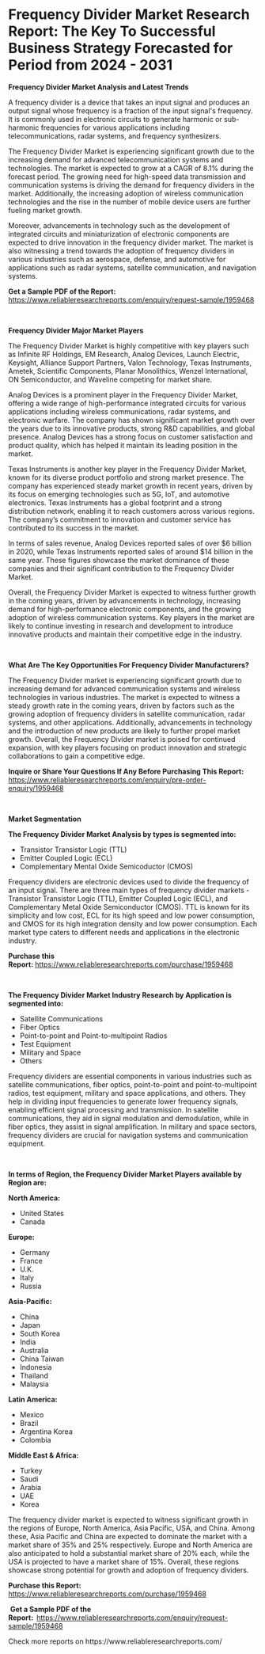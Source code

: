 <p><h1>Frequency Divider Market Research Report: The Key To Successful Business Strategy Forecasted for Period from 2024 - 2031</h1></p><p><strong>Frequency Divider Market Analysis and Latest Trends</strong></p>
<p><p>A frequency divider is a device that takes an input signal and produces an output signal whose frequency is a fraction of the input signal's frequency. It is commonly used in electronic circuits to generate harmonic or sub-harmonic frequencies for various applications including telecommunications, radar systems, and frequency synthesizers.</p><p>The Frequency Divider Market is experiencing significant growth due to the increasing demand for advanced telecommunication systems and technologies. The market is expected to grow at a CAGR of 8.1% during the forecast period. The growing need for high-speed data transmission and communication systems is driving the demand for frequency dividers in the market. Additionally, the increasing adoption of wireless communication technologies and the rise in the number of mobile device users are further fueling market growth.</p><p>Moreover, advancements in technology such as the development of integrated circuits and miniaturization of electronic components are expected to drive innovation in the frequency divider market. The market is also witnessing a trend towards the adoption of frequency dividers in various industries such as aerospace, defense, and automotive for applications such as radar systems, satellite communication, and navigation systems.</p></p>
<p><strong>Get a Sample PDF of the Report:&nbsp;</strong> <a href="https://www.reliableresearchreports.com/enquiry/request-sample/1959468">https://www.reliableresearchreports.com/enquiry/request-sample/1959468</a></p>
<p>&nbsp;</p>
<p><strong>Frequency Divider Major Market Players</strong></p>
<p><p>The Frequency Divider Market is highly competitive with key players such as Infinite RF Holdings, EM Research, Analog Devices, Launch Electric, Keysight, Alliance Support Partners, Valon Technology, Texas Instruments, Ametek, Scientific Components, Planar Monolithics, Wenzel International, ON Semiconductor, and Waveline competing for market share.</p><p>Analog Devices is a prominent player in the Frequency Divider Market, offering a wide range of high-performance integrated circuits for various applications including wireless communications, radar systems, and electronic warfare. The company has shown significant market growth over the years due to its innovative products, strong R&D capabilities, and global presence. Analog Devices has a strong focus on customer satisfaction and product quality, which has helped it maintain its leading position in the market.</p><p>Texas Instruments is another key player in the Frequency Divider Market, known for its diverse product portfolio and strong market presence. The company has experienced steady market growth in recent years, driven by its focus on emerging technologies such as 5G, IoT, and automotive electronics. Texas Instruments has a global footprint and a strong distribution network, enabling it to reach customers across various regions. The company’s commitment to innovation and customer service has contributed to its success in the market.</p><p>In terms of sales revenue, Analog Devices reported sales of over $6 billion in 2020, while Texas Instruments reported sales of around $14 billion in the same year. These figures showcase the market dominance of these companies and their significant contribution to the Frequency Divider Market.</p><p>Overall, the Frequency Divider Market is expected to witness further growth in the coming years, driven by advancements in technology, increasing demand for high-performance electronic components, and the growing adoption of wireless communication systems. Key players in the market are likely to continue investing in research and development to introduce innovative products and maintain their competitive edge in the industry.</p></p>
<p>&nbsp;</p>
<p><strong>What Are The Key Opportunities For Frequency Divider Manufacturers?</strong></p>
<p><p>The Frequency Divider market is experiencing significant growth due to increasing demand for advanced communication systems and wireless technologies in various industries. The market is expected to witness a steady growth rate in the coming years, driven by factors such as the growing adoption of frequency dividers in satellite communication, radar systems, and other applications. Additionally, advancements in technology and the introduction of new products are likely to further propel market growth. Overall, the Frequency Divider market is poised for continued expansion, with key players focusing on product innovation and strategic collaborations to gain a competitive edge.</p></p>
<p><strong>Inquire or Share Your Questions If Any Before Purchasing This Report:</strong> <a href="https://www.reliableresearchreports.com/enquiry/pre-order-enquiry/1959468">https://www.reliableresearchreports.com/enquiry/pre-order-enquiry/1959468</a></p>
<p>&nbsp;</p>
<p><strong>Market Segmentation</strong></p>
<p><strong>The Frequency Divider Market Analysis by types is segmented into:</strong></p>
<p><ul><li>Transistor Transistor Logic (TTL)</li><li>Emitter Coupled Logic (ECL)</li><li>Complementary Mental Oxide Semicoductor (CMOS)</li></ul></p>
<p><p>Frequency dividers are electronic devices used to divide the frequency of an input signal. There are three main types of frequency divider markets - Transistor Transistor Logic (TTL), Emitter Coupled Logic (ECL), and Complementary Metal Oxide Semiconductor (CMOS). TTL is known for its simplicity and low cost, ECL for its high speed and low power consumption, and CMOS for its high integration density and low power consumption. Each market type caters to different needs and applications in the electronic industry.</p></p>
<p><strong>Purchase this Report:&nbsp;</strong><a href="https://www.reliableresearchreports.com/purchase/1959468">https://www.reliableresearchreports.com/purchase/1959468</a></p>
<p>&nbsp;</p>
<p><strong>The Frequency Divider Market Industry Research by Application is segmented into:</strong></p>
<p><ul><li>Satellite Communications</li><li>Fiber Optics</li><li>Point-to-point and Point-to-multipoint Radios</li><li>Test Equipment</li><li>Military and Space</li><li>Others</li></ul></p>
<p><p>Frequency dividers are essential components in various industries such as satellite communications, fiber optics, point-to-point and point-to-multipoint radios, test equipment, military and space applications, and others. They help in dividing input frequencies to generate lower frequency signals, enabling efficient signal processing and transmission. In satellite communications, they aid in signal modulation and demodulation, while in fiber optics, they assist in signal amplification. In military and space sectors, frequency dividers are crucial for navigation systems and communication equipment.</p></p>
<p>&nbsp;</p>
<p><strong>In terms of Region, the Frequency Divider Market Players available by Region are:</strong></p>
<p>
    <p> <strong> North America: </strong>
        <ul>
            <li>United States</li>
            <li>Canada</li>
        </ul>
        </p> 
    <p> <strong> Europe: </strong>
        <ul>
            <li>Germany</li>
            <li>France</li>
            <li>U.K.</li>
            <li>Italy</li>
            <li>Russia</li>
        </ul>
        </p> 
    <p> <strong> Asia-Pacific: </strong>
        <ul>
            <li>China</li>
            <li>Japan</li>
            <li>South Korea</li>
            <li>India</li>
            <li>Australia</li>
            <li>China Taiwan</li>
            <li>Indonesia</li>
            <li>Thailand</li>
            <li>Malaysia</li>
        </ul>
        </p> 
    <p> <strong> Latin America: </strong>
        <ul>
            <li>Mexico</li>
            <li>Brazil</li>
            <li>Argentina Korea</li>
            <li>Colombia</li>
        </ul>
        </p> 
    <p> <strong> Middle East & Africa: </strong>
        <ul>
            <li>Turkey</li>
            <li>Saudi</li>
            <li>Arabia</li>
            <li>UAE</li>
            <li>Korea</li>
        </ul>
    </p>
    </p>
<p><p>The frequency divider market is expected to witness significant growth in the regions of Europe, North America, Asia Pacific, USA, and China. Among these, Asia Pacific and China are expected to dominate the market with a market share of 35% and 25% respectively. Europe and North America are also anticipated to hold a substantial market share of 20% each, while the USA is projected to have a market share of 15%. Overall, these regions showcase strong potential for growth and adoption of frequency dividers.</p></p>
<p><strong>Purchase this Report: </strong><a href="https://www.reliableresearchreports.com/purchase/1959468">https://www.reliableresearchreports.com/purchase/1959468</a></p>
<p>&nbsp;<strong>Get a Sample PDF of the Report:&nbsp;&nbsp;</strong><a href="https://www.reliableresearchreports.com/enquiry/request-sample/1959468">https://www.reliableresearchreports.com/enquiry/request-sample/1959468</a></p>
<p><strong></strong></p>
<p>Check more reports on https://www.reliableresearchreports.com/</p>